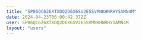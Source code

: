 ```yaml
---
title: "SP06QC626XTXDQ2D6X6SV2E5SVMNKHNRHYSAMN4M"
date: 2024-04-23T06:00:42.372Z
user: SP06QC626XTXDQ2D6X6SV2E5SVMNKHNRHYSAMN4M
layout: "users"
---
```

    